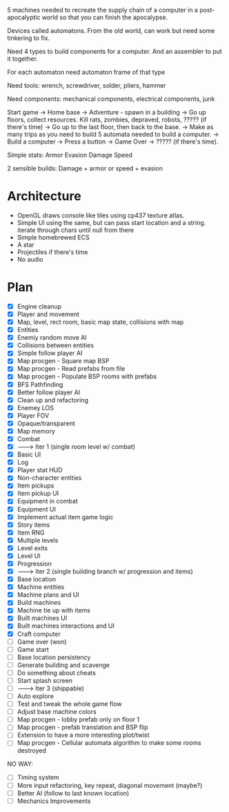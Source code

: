 5 machines needed to recreate the supply chain of a computer in a
post-apocalyptic world so that you can finish the apocalypse.

Devices called automatons. From the old world, can work but need some tinkering
to fix.

Need 4 types to build components for a computer. And an assembler to put it
together.

For each automaton need automaton frame of that type

Need tools: wrench, screwdriver, solder, pliers, hammer

Need components: mechanical components, electrical components, junk

Start game -> Home base -> Adventure - spawn in a building -> Go up floors,
collect resources. Kill rats, zombies, depraved, robots, ????? (if there's time)
-> Go up to the last floor, then back to the base. -> Make as many trips as you
need to build 5 automata needed to build a computer. -> Build a computer ->
Press a button -> Game Over -> ????? (if there's time).

Simple stats:
Armor
Evasion
Damage
Speed

2 sensible builds: Damage + armor or speed + evasion

# Architecture

* OpenGL draws console like tiles using cp437 texture atlas.
* Simple UI using the same, but can pass start location and a string. iterate
    through chars until null from there
* Simple homebrewed ECS
* A star
* Projectiles if there's time
* No audio

# Plan

* [x] Engine cleanup
* [x] Player and movement
* [x] Map, level, rect room, basic map state, collisions with map
* [x] Entities
* [x] Enemiy random move AI
* [x] Collisions between entities
* [x] Simple follow player AI
* [x] Map procgen - Square map BSP
* [x] Map procgen - Read prefabs from file
* [x] Map procgen - Populate BSP rooms with prefabs
* [x] BFS Pathfinding
* [x] Better follow player AI
* [x] Clean up and refactoring
* [x] Enemey LOS
* [x] Player FOV
* [x] Opaque/transparent
* [x] Map memory
* [x] Combat
* [x] ---> Iter 1 (single room level w/ combat)
* [x] Basic UI
* [x] Log
* [x] Player stat HUD
* [x] Non-character entities
* [x] Item pickups
* [x] Item pickup UI
* [x] Equipment in combat
* [x] Equipment UI
* [x] Implement actual item game logic
* [x] Story items
* [x] Item RNG
* [x] Multiple levels
* [x] Level exits
* [x] Level UI
* [x] Progression
* [x] ---> Iter 2 (single building branch w/ progression and items)
* [x] Base location
* [x] Machine entities
* [x] Machine plans and UI
* [x] Build machines
* [x] Machine tie up with items
* [x] Built machines UI
* [x] Built machines interactions and UI
* [x] Craft computer
* [ ] Game over (won)
* [ ] Game start
* [ ] Base location persistency
* [ ] Generate building and scavenge
* [ ] Do something about cheats
* [ ] Start splash screen
* [ ] ---> Iter 3 (shippable)
* [ ] Auto explore
* [ ] Test and tweak the whole game flow
* [ ] Adjust base machine colors
* [ ] Map procgen - lobby prefab only on floor 1
* [ ] Map procgen - prefab translation and BSP flip
* [ ] Extension to have a more interesting plot/twist
* [ ] Map procgen - Cellular automata algorithm to make some rooms destroyed

NO WAY:

* [ ] Timing system
* [ ] More input refactoring, key repeat, diagonal movement (maybe?)
* [ ] Better AI (follow to last known location)
* [ ] Mechanics Improvements
